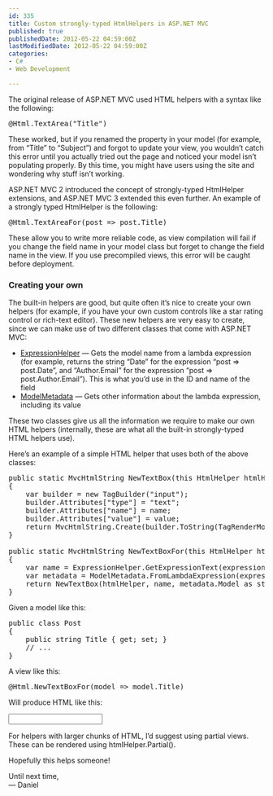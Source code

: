 ```yaml
---
id: 335
title: Custom strongly-typed HtmlHelpers in ASP.NET MVC
published: true
publishedDate: 2012-05-22 04:59:00Z
lastModifiedDate: 2012-05-22 04:59:00Z
categories:
- C#
- Web Development

---
```


<p>The original release of ASP.NET MVC used HTML helpers with a syntax like the following:</p>
<pre class="brush: csharp">@Html.TextArea("Title")</pre>

<p>These worked, but if you renamed the property in your model (for example, from “Title” to “Subject”) and forgot to update your view, you wouldn’t catch this error until you actually tried out the page and noticed your model isn’t populating properly. By this time, you might have users using the site and wondering why stuff isn’t working.</p>

<p>ASP.NET MVC 2 introduced the concept of strongly-typed HtmlHelper extensions, and ASP.NET MVC 3 extended this even further. An example of a strongly typed HtmlHelper is the following:</p>

<pre class="brush: csharp">@Html.TextAreaFor(post => post.Title)</pre>

<p>These allow you to write more reliable code, as view compilation will fail if you change the field name in your model class but forget to change the field name in the view. If you use precompiled views, this error will be caught before deployment. </p>

<h3>Creating your own</h3>
<p>The built-in helpers are good, but quite often it’s nice to create your own helpers (for example, if you have your own custom controls like a star rating control or rich-text editor).<!--more--> These new helpers are very easy to create, since we can make use of two different classes that come with ASP.NET MVC:</p>
<ul>
<li><a href="http://msdn.microsoft.com/en-us/library/system.web.mvc.expressionhelper.aspx">ExpressionHelper</a> — Gets the model name from a lambda expression (for example, returns the string “Date” for the expression “post => post.Date”, and “Author.Email” for the expression “post => post.Author.Email”). This is what you’d use in the ID and name of the field</li>
<li><a href="http://msdn.microsoft.com/en-us/library/system.web.mvc.modelmetadata.aspx">ModelMetadata</a> — Gets other information about the lambda expression, including its value</li>
</ul>

<p>These two classes give us all the information we require to make our own HTML helpers (internally, these are what all the built-in strongly-typed HTML helpers use).</p>
<p>Here’s an example of a simple HTML helper that uses both of the above classes:</p>

<pre class="brush: csharp">public static MvcHtmlString NewTextBox(this HtmlHelper htmlHelper, string name, string value)
{
	var builder = new TagBuilder("input");
	builder.Attributes["type"] = "text";
	builder.Attributes["name"] = name;
	builder.Attributes["value"] = value;
	return MvcHtmlString.Create(builder.ToString(TagRenderMode.SelfClosing));
}

public static MvcHtmlString NewTextBoxFor<TModel, TProperty>(this HtmlHelper<TModel> htmlHelper, Expression<Func<TModel, TProperty>> expression)
{
	var name = ExpressionHelper.GetExpressionText(expression);
	var metadata = ModelMetadata.FromLambdaExpression(expression, htmlHelper.ViewData);
	return NewTextBox(htmlHelper, name, metadata.Model as string);
}</pre>

<p>Given a model like this:</p>

<pre class="brush: csharp">public class Post
{
	public string Title { get; set; }
	// ...
}</pre>

<p>A view like this:</p>
<pre class="brush: csharp">@Html.NewTextBoxFor(model => model.Title)</pre>

<p>Will produce HTML like this:</p>
<pre class="brush: html"><input name="Title" type="text" value="" /></pre>

<p>For helpers with larger chunks of HTML, I’d suggest using partial views. These can be rendered using htmlHelper.Partial().</p>
<p>Hopefully this helps someone!</p>
<p>Until next time,<br />
— Daniel</p>
